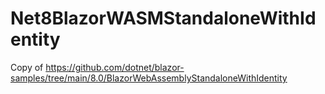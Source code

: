 # Net8BlazorWASMStandaloneWithIdentity
Copy of https://github.com/dotnet/blazor-samples/tree/main/8.0/BlazorWebAssemblyStandaloneWithIdentity
